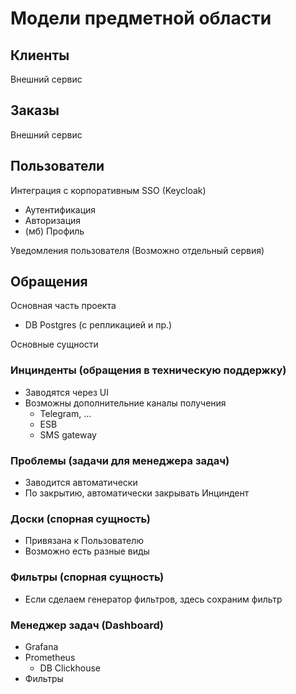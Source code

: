 # Модели предметной области


## Клиенты
Внешний сервис

## Заказы
Внешний сервис

## Пользователи
Интеграция с корпоративным SSO (Keycloak)
* Аутентификация
* Авторизация
* (мб) Профиль

Уведомления пользователя (Возможно отдельный сервия)

## Обращения
Основная часть проекта
* DB Postgres (с репликацией и пр.) 

Основные сущности
### Инцинденты (обращения в техническую поддержку)
  * Заводятся через UI
  * Возможны дополнительние каналы получения
    * Telegram, ...
    * ESB
    * SMS gateway
### Проблемы (задачи для менеджера задач)
* Заводится автоматически
* По закрытию, автоматически закрывать Инциндент
### Доски (спорная сущность)
* Привязана к Пользователю
* Возможно есть разные виды
### Фильтры (спорная сущность)
* Если сделаем генератор фильтров, здесь сохраним фильтр

### Менеджер задач (Dashboard)
* Grafana
* Prometheus
  * DB Clickhouse
* Фильтры
